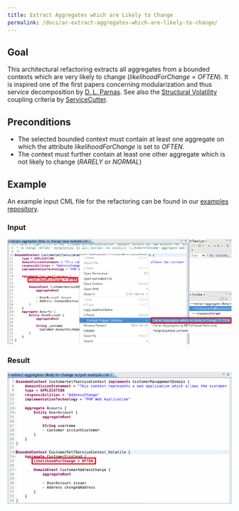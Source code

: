 ```yaml
---
title: Extract Aggregates which are Likely to Change
permalink: /docs/ar-extract-aggregates-which-are-likely-to-change/
---
```


## Goal
This architectural refactoring extracts all aggregates from a bounded contexts which are very likely to change 
(_likelihoodForChange_ = _OFTEN_). It is inspired one of the first papers concerning modularization and thus service decomposition
by [D. L. Parnas](https://dl.acm.org/citation.cfm?doid=361598.361623). See also the [Structural Volatility](https://github.com/ServiceCutter/ServiceCutter/wiki/CC-4-Structural-Volatility)
coupling criteria by [ServiceCutter](https://servicecutter.github.io/).

## Preconditions
 * The selected bounded context must contain at least one aggregate on which the attribute _likelihoodForChange_ is set to _OFTEN_.
 * The context must further contain at least one other aggregate which is not likely to change (_RARELY_ or _NORMAL_)

## Example
An example input CML file for the refactoring can be found in our [examples repository](https://github.com/ContextMapper/context-mapper-examples/tree/master/src/main/resources/architectural-refactorings).

### Input
<a href="/img/extract-aggregates-likely-to-change-input.png">![Extract Aggregates which are Likely to Change Example Input](/img/extract-aggregates-likely-to-change-input.png)</a>

### Result
<a href="/img/extract-aggregates-likely-to-change-output.png">![Extract Aggregates which are Likely to Change Example Output](/img/extract-aggregates-likely-to-change-output.png)</a>
